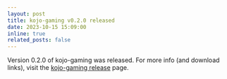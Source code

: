 ```yaml
---
layout: post
title: kojo-gaming v0.2.0 released
date: 2023-10-15 15:09:00
inline: true
related_posts: false
---
```


Version 0.2.0 of kojo-gaming was released. For more info (and download links), visit the [kojo-gaming release](https://github.com/litan/kojo-gaming/releases/tag/v0.2.0) page.